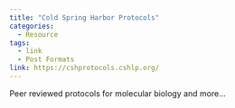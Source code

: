 ```yaml
---
title: "Cold Spring Harbor Protocols"
categories:
  - Resource
tags:
  - link
  - Post Formats
link: https://cshprotocols.cshlp.org/
---
```


Peer reviewed protocols for molecular biology and more...

